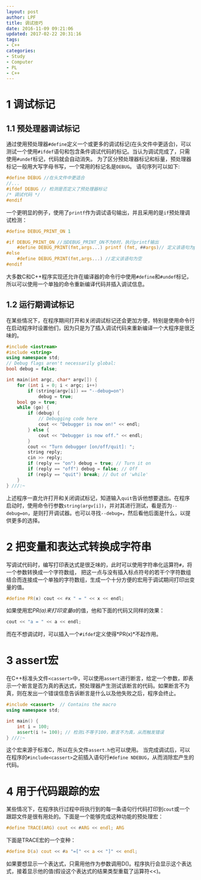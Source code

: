 ```yaml
---
layout: post
author: LPF
title: 调试技巧
date: 2016-11-09 09:21:06
updated: 2017-02-22 20:31:16
tags:
- C++
categories:
- Study
- Computer
- PL
- C++
---
```

# 1 调试标记

## 1.1 预处理器调试标记

通过使用预处理器`#define`定义一个或更多的调试标记(在头文件中更适合)，可以测试一个使用`#ifdef`语句和包含条件调试代码的标记。当认为调试完成了，只需使用`#undef`标记，代码就会自动消失。
为了区分预处理器标记和标量，预处理器标记一般用大写字母书写，一个常用的标记名是`DEBUG`。
语句序列可以如下:

```c
#define DEBUG //在头文件中更适合
//...
#ifdef DEBUG // 检测是否定义了预处理器标记
/* 调试代码 */
#endif 
```

一个更明显的例子，使用了`printf`作为调试语句输出，并且采用的是`if`预处理调试检测：

```c
#define DEBUG_PRINT_ON 1

#if DEBUG_PRINT_ON //当DEBUG_PRINT_ON不为0时，执行printf输出
	#define DEBUG_PRINT(fmt,args...) printf (fmt, ##args)// 定义该语句为printf输出
#else
	#define DEBUG_PRINT(fmt,args...) //定义该语句为空
#endif
```
 大多数C和C++程序实现还允许在编译器的命令行中使用`#define`和`#undef`标记，所以可以使用一个单独的命令重新编译代码并插入调试信息。
 
## 1.2 运行期调试标记
在某些情况下，在程序期间打开和关闭调试标记还会更加方便，特别是使用命令行在启动程序时设置他们，因为只是为了插入调试代码来重新编译一个大程序是很乏味的。

```c++
#include <iostream>
#include <string>
using namespace std;
// Debug flags aren't necessarily global:
bool debug = false;

int main(int argc, char* argv[]) {
	for (int i = 0; i < argc; i++)
		if (string(argv[i]) == "--debug=on")
			debug = true;
	bool go = true;
	while (go) {
		if (debug) {
			// Debugging code here
			cout << "Debugger is now on!" << endl;
		} else {
			cout << "Debugger is now off." << endl;
		}
		cout << "Turn debugger [on/off/quit]: ";
		string reply;
		cin >> reply;
		if (reply == "on") debug = true; // Turn it on
		if (reply == "off") debug = false; // Off
		if (reply == "quit") break; // Out of 'while'
	}
} ///:~
```
上述程序一直允许打开和关闭调试标记，知道输入`quit`告诉他想要退出。在程序启动时，使用命令行参数`string(argv[i])`，并对其进行测试，看是否为`--debug=on`，是则打开调试器。也可以寻找`--debug=`，然后看他后面是什么，以提供更多的选择。

# 2 把变量和表达式转换成字符串

写调试代码时，编写打印表达式是很乏味的，此时可以使用字符串化运算符`#`，将一个参数转换成一个字符数组， 把这一点与没有插入标点符号的若干个字符数组结合而连接成一个单独的字符数组，生成一个十分方便的宏用于调试期间打印出变量的值。

```c++
#define PR(x) cout << #x " = " << x << endl;
```

如果使用宏*PR(a)*来打印变量*a*的值，他和下面的代码又同样的效果：

```c++
cout << "a = " << a << endl;
```
而在不想调试时，可以插入一个`#ifdef`定义使得*PR(x)*不起作用。

# 3 assert宏

在C++标准头文件`<cassert>`中，可以使用`assert`进行断言，给定一个参数，即表示一个断言是否为真的表达式，预处理器产生测试该断言的代码。如果断言不为真，则在发出一个错误信息告诉断言是什么以及他失败之后，程序会终止。

```c++
#include <cassert>  // Contains the macro
using namespace std;

int main() {
	int i = 100;
	assert(i != 100); // 检测i不等于100，断言不为真，从而触发错误 
} ///:~
```

这个宏来源于标准C，所以在头文件`assert.h`也可以使用。
当完成调试后，可以在程序的`#include<cassert>`之前插入语句行`#define NDEBUG`，从而消除宏产生的代码。

# 4 用于代码跟踪的宏

某些情况下，在程序执行过程中将执行到的每一条语句行代码打印到`cout`或一个跟踪文件是很有用处的。下面是一个能够完成这种功能的预处理宏：

```c
#define TRACE(ARG) cout << #ARG << endl; ARG
```

下面是TRACE宏的一个变种：

```c
#define D(a) cout << #a "=[" << a << "]" << endl;
```
如果要想显示一个表达式，只需用他作为参数调用D()。程序执行会显示这个表达式，接着显示他的值(假设这个表达式的结果类型重载了运算符<<)。
